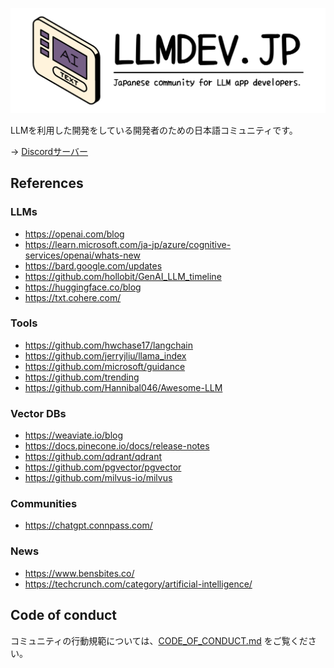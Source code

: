 ![llmdev.jp](./logo.png)

LLMを利用した開発をしている開発者のための日本語コミュニティです。

→ [Discordサーバー](https://discord.gg/neVfeUgs)

## References
### LLMs
- https://openai.com/blog
- https://learn.microsoft.com/ja-jp/azure/cognitive-services/openai/whats-new
- https://bard.google.com/updates
- https://github.com/hollobit/GenAI_LLM_timeline
- https://huggingface.co/blog
- https://txt.cohere.com/

### Tools
- https://github.com/hwchase17/langchain
- https://github.com/jerryjliu/llama_index
- https://github.com/microsoft/guidance
- https://github.com/trending
- https://github.com/Hannibal046/Awesome-LLM

### Vector DBs
- https://weaviate.io/blog
- https://docs.pinecone.io/docs/release-notes
- https://github.com/qdrant/qdrant
- https://github.com/pgvector/pgvector
- https://github.com/milvus-io/milvus


### Communities
- https://chatgpt.connpass.com/

### News
- https://www.bensbites.co/
- https://techcrunch.com/category/artificial-intelligence/

## Code of conduct
コミュニティの行動規範については、[CODE_OF_CONDUCT.md](./CODE_OF_CONDUCT.md) をご覧ください。
